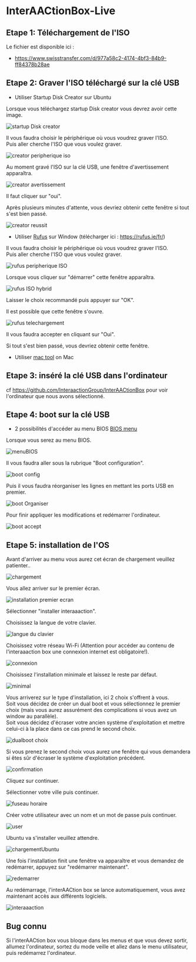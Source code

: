 # InterAACtionBox-Live

## Etape 1: Téléchargement de l'ISO

Le fichier est disponible ici :
- https://www.swisstransfer.com/d/977a58c2-4174-4bf3-84b9-ff84378b28ae

## Etape 2: Graver l'ISO téléchargé sur la clé USB
- Utiliser Startup Disk Creator sur Ubuntu

Lorsque vous téléchargez startup Disk creator vous devrez avoir cette image.

![startup Disk creator](assets/tutorial/startupDiskCreator.png)

Il vous faudra choisir le périphérique où vous voudrez graver l'ISO.<br>
Puis aller cherche l'ISO que vous voulez graver.

![creator peripherique iso](assets/tutorial/creatorPeripheriqueIso.png)

Au moment gravé l'ISO sur la clé USB, une fenêtre d'avertissement apparaîtra.

![creator avertissement](assets/tutorial/fenetreDavertissement.png)

Il faut cliquer sur "oui".

Après plusieurs minutes d'attente, vous devriez obtenir cette fenêtre si tout s'est bien passé.

![creator reussit](assets/tutorial/CreatorReussit.png)

- Utiliser [Rufus](https://rufus.ie/fr/) sur Window (télécharger ici : https://rufus.ie/fr/)

Il vous faudra choisir le périphérique où vous voudrez graver l'ISO.   <br>
Puis aller cherche l'ISO que vous voulez graver.

![rufus peripherique ISO](assets/tutorial/rufusPeripheriqueISO.png)

Lorsque vous cliquer sur "démarrer" cette fenêtre apparaîtra.

![rufus ISO hybrid](assets/tutorial/rufusISOHybrid.png)

Laisser le choix recommandé puis appuyer sur "OK".<br>

Il est possible que cette fenêtre s'ouvre.

![rufus telechargement](assets/tutorial/rufusTelechargementAvertissement.png)

Il vous faudra accepter en cliquant sur "Oui".<br>

Si tout s'est bien passé, vous devriez obtenir cette fenêtre.

- Utiliser [mac tool](https://ipom.fr/2019/07/03/creer-windows-10-bootable-graver-un-fichier-iso-sur-usb-dvd-cd-sur-mac-os-x/) on Mac
## Etape 3: inséré la clé USB dans l'ordinateur
cf https://github.com/InteraactionGroup/InterAACtionBox pour voir l'ordinateur que nous avons sélectionné.

## Etape 4: boot sur la clé USB
- 2 possibilités d'accéder au menu BIOS [BIOS menu](https://www.dell.com/support/kbdoc/fr-fr/000126121/acc%c3%a8s-%c3%a0-la-configuration-syst%c3%a8me-uefi-bios-sous-windows-sur-votre-syst%c3%a8me-dell#:~:text=Appuyez%20sur%20la%20touche%20F2%3E%20sur%20l'%C3%A9cran%20du%20logo,pendant%20le%20d%C3%A9marrage%20du%20syst%C3%A8me)

Lorsque vous serez au menu BIOS.

![menuBIOS](assets/tutorial/bootMenu.png)

Il vous faudra aller sous la rubrique "Boot configuration".

![boot config](assets/tutorial/bootConfiguration.png)

Puis il vous faudra réorganiser les lignes en mettant les ports USB en premier.

![boot Organiser](assets/tutorial/bootOrganisation.png)

Pour finir appliquer les modifications et redémarrer l'ordinateur.

![boot accept](assets/tutorial/bootAcceptChanges.png)

## Etape 5: installation de l'OS

Avant d'arriver au menu vous aurez cet écran de chargement veuillez patienter..

![chargement](assets/tutorial/chargementUbuntu.png)

Vous allez arriver sur le premier écran.

![installation premier ecran](assets/tutorial/InstallationInteraaaction.png)

Sélectionner "installer interaaaction". <br>

Choisissez la langue de votre clavier.

![langue du clavier](assets/tutorial/langueClavier.png)

Choisissez votre réseau Wi-Fi (Attention pour accéder au contenu de l'interaaaction box une connexion internet est obligatoire!).

![connexion](assets/tutorial/connexion.png)

Choisissez l'installation minimale et laissez le reste par défaut.

![minimal](assets/tutorial/choisirMinimal.png)

Vous arriverez sur le type d'installation, ici 2 choix s'offrent à vous.<br>
Soit vous décidez de créer un dual boot et vous sélectionnez le premier choix (mais vous aurez assurément des complications si vous avez un window au parallèle).<br>
Soit vous décidez d'écraser votre ancien système d'exploitation et mettre celui-ci à la place dans ce cas prend le second choix.

![dualboot choix](assets/tutorial/dualbootOrFormat.png)

Si vous prenez le second choix vous aurez une fenêtre qui vous demandera si êtes sûr d'écraser le système d'exploitation précédent.

![confirmation](assets/tutorial/Overwrite.png)

Cliquez sur continuer. <br>

Sélectionner votre ville puis continuer.

![fuseau horaire](assets/tutorial/fuseauHoraire.png)

Créer votre utilisateur avec un nom et un mot de passe puis continuer.

![user](assets/tutorial/createUser.png)

Ubuntu va s'installer veuillez attendre.

![chargementUbuntu](assets/tutorial/chargementApresInstall.png)

Une fois l'installation finit une fenêtre va apparaître et vous demandez de redémarrer, appuyez sur "redémarrer maintenant".

![redemarrer](assets/tutorial/redemarrer.jpg)

Au redémarrage, l'interAACtion box se lance automatiquement, vous avez maintenant accès aux différents logiciels.

![interaaaction](assets/tutorial/interaactionBox.png)

## Bug connu

Si l'interAACtion box vous bloque dans les menus et que vous devez sortir, allumez l'ordinateur, sortez du mode veille et allez dans le menu utilisateur, puis redémarrez l'ordinateur.
